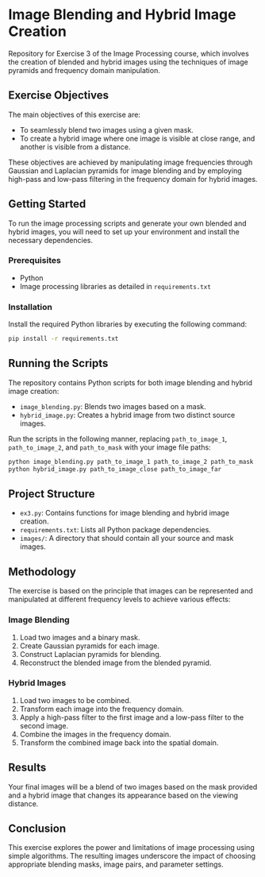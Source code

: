 # Image Blending and Hybrid Image Creation

Repository for Exercise 3 of the Image Processing course, which involves the creation of blended and hybrid images using the techniques of image pyramids and frequency domain manipulation.

## Exercise Objectives

The main objectives of this exercise are:

- To seamlessly blend two images using a given mask.
- To create a hybrid image where one image is visible at close range, and another is visible from a distance.

These objectives are achieved by manipulating image frequencies through Gaussian and Laplacian pyramids for image blending and by employing high-pass and low-pass filtering in the frequency domain for hybrid images.

## Getting Started

To run the image processing scripts and generate your own blended and hybrid images, you will need to set up your environment and install the necessary dependencies.

### Prerequisites

- Python
- Image processing libraries as detailed in `requirements.txt`

### Installation

Install the required Python libraries by executing the following command:

```bash
pip install -r requirements.txt
```

## Running the Scripts

The repository contains Python scripts for both image blending and hybrid image creation:

- `image_blending.py`: Blends two images based on a mask.
- `hybrid_image.py`: Creates a hybrid image from two distinct source images.

Run the scripts in the following manner, replacing `path_to_image_1`, `path_to_image_2`, and `path_to_mask` with your image file paths:

```bash
python image_blending.py path_to_image_1 path_to_image_2 path_to_mask
python hybrid_image.py path_to_image_close path_to_image_far
```

## Project Structure

- `ex3.py`: Contains functions for image blending and hybrid image creation.
- `requirements.txt`: Lists all Python package dependencies.
- `images/`: A directory that should contain all your source and mask images.

## Methodology

The exercise is based on the principle that images can be represented and manipulated at different frequency levels to achieve various effects:

### Image Blending

1. Load two images and a binary mask.
2. Create Gaussian pyramids for each image.
3. Construct Laplacian pyramids for blending.
4. Reconstruct the blended image from the blended pyramid.

### Hybrid Images

1. Load two images to be combined.
2. Transform each image into the frequency domain.
3. Apply a high-pass filter to the first image and a low-pass filter to the second image.
4. Combine the images in the frequency domain.
5. Transform the combined image back into the spatial domain.

## Results

Your final images will be a blend of two images based on the mask provided and a hybrid image that changes its appearance based on the viewing distance.

## Conclusion

This exercise explores the power and limitations of image processing using simple algorithms. The resulting images underscore the impact of choosing appropriate blending masks, image pairs, and parameter settings.

